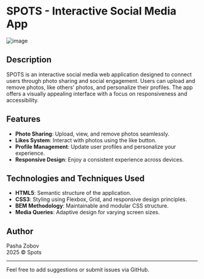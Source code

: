 # SPOTS - Interactive Social Media App

![image](https://github.com/user-attachments/assets/75cf42d7-dfcf-4e3f-8beb-ba00b0805ca6)


## Description
SPOTS is an interactive social media web application designed to connect users through photo sharing and social engagement. Users can upload and remove photos, like others' photos, and personalize their profiles. The app offers a visually appealing interface with a focus on responsiveness and accessibility.

## Features
- **Photo Sharing**: Upload, view, and remove photos seamlessly.
- **Likes System**: Interact with photos using the like button.
- **Profile Management**: Update user profiles and personalize your experience.
- **Responsive Design**: Enjoy a consistent experience across devices.

## Technologies and Techniques Used
- **HTML5**: Semantic structure of the application.
- **CSS3**: Styling using Flexbox, Grid, and responsive design principles.
- **BEM Methodology**: Maintainable and modular CSS structure.
- **Media Queries**: Adaptive design for varying screen sizes.

## Author
Pasha Zobov  
2025 © Spots

---

Feel free to add suggestions or submit issues via GitHub.
